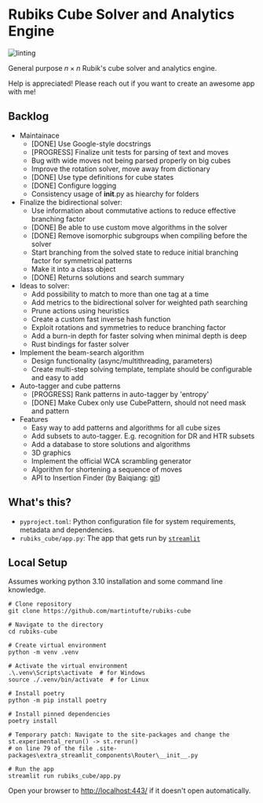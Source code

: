 # Rubiks Cube Solver and Analytics Engine
![linting](https://github.com/martintufte/rubiks-cube/actions/workflows/pre-commit.yml/badge.svg)

General purpose $n \times n$ Rubik's cube solver and analytics engine.

Help is appreciated! Please reach out if you want to create an awesome app with me!

## Backlog
* Maintainace
    * [DONE] Use Google-style docstrings
    * [PROGRESS] Finalize unit tests for parsing of text and moves
    * Bug with wide moves not being parsed properly on big cubes
    * Improve the rotation solver, move away from dictionary
    * [DONE] Use type definitions for cube states
    * [DONE] Configure logging
    * Consistency usage of __init__.py as hiearchy for folders
* Finalize the bidirectional solver:
    * Use information about commutative actions to reduce effective branching factor
    * [DONE] Be able to use custom move algorithms in the solver
    * [DONE] Remove isomorphic subgroups when compiling before the solver
    * Start branching from the solved state to reduce initial branching factor for symmetrical patterns
    * Make it into a class object
    * [DONE] Returns solutions and search summary
* Ideas to solver:
    * Add possibility to match to more than one tag at a time
    * Add metrics to the bidirectional solver for weighted path searching
    * Prune actions using heuristics
    * Create a custom fast inverse hash function
    * Exploit rotations and symmetries to reduce branching factor
    * Add a burn-in depth for faster solving when minimal depth is deep
    * Rust bindings for faster solver
* Implement the beam-search algorithm
    * Design functionality (async/multithreading, parameters)
    * Create multi-step solving template, template should be configurable and easy to add
* Auto-tagger and cube patterns
    * [PROGRESS] Rank patterns in auto-tagger by 'entropy'
    * [DONE] Make Cubex only use CubePattern, should not need mask and pattern
* Features
    * Easy way to add patterns and algorithms for all cube sizes
    * Add subsets to auto-tagger. E.g. recognition for DR and HTR subsets
    * Add a database to store solutions and algorithms
    * 3D graphics
    * Implement the official WCA scrambling generator
    * Algorithm for shortening a sequence of moves
    * API to Insertion Finder (by Baiqiang: [git](https://github.com/Baiqiang/333.fm))

## What's this?
- `pyproject.toml`: Python configuration file for system requirements, metadata and dependencies.
- `rubiks_cube/app.py`: The app that gets run by [`streamlit`](https://docs.streamlit.io/)

## Local Setup
Assumes working python 3.10 installation and some command line knowledge.

```shell
# Clone repository
git clone https://github.com/martintufte/rubiks-cube

# Navigate to the directory
cd rubiks-cube

# Create virtual environment
python -m venv .venv

# Activate the virtual environment
.\.venv\Scripts\activate  # for Windows
source ./.venv/bin/activate  # for Linux

# Install poetry
python -m pip install poetry

# Install pinned dependencies
poetry install

# Temporary patch: Navigate to the site-packages and change the st.experimental_rerun() -> st.rerun()
# on line 79 of the file .site-packages\extra_streamlit_components\Router\__init__.py

# Run the app
streamlit run rubiks_cube/app.py
```

Open your browser to [http://localhost:443/](http://localhost:443/) if it doesn't open automatically.
